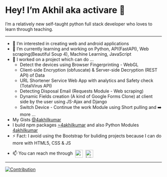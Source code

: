 # Hey! I’m Akhil aka activare 👋
I’m a relatively new self-taught python full stack developer who loves to learn through teaching.

---
* 👀 I’m interested in creating web and android applications
* 🌱 I’m currently learning and working on Python, API(FastAPI), Web scraping(Beautiful Soup 4), Machine Learning, JavaScript
* 🎒 I worked on a project which can do ...
  * Detect the devices using Browser Fingerprinting - WebGL
  * Client-side Encryption (obfuscate) & Server-side Decryption (REST API) of Data
  * URL Shortener Service Web App with analytics and Safety check (TotalVirus API)
  * Detecting Disposal Email (Requests Module - Web scraping)
  * Dynamic Fields creation (A kind of Google Forms Clone) at client side by the user using JS-Ajax and Django
  * Switch Device - Continue the work Module using Short pulling and ➡️ more ...
* My Gists [@4akhilkumar](https://gist.github.com/4akhilkumar)
* I build npm packages [~4akhilkumar](https://www.npmjs.com/~4akhilkumar) and also Python Modules [4akhilkumar](https://pypi.org/user/4akhilkumar/)
* ⚡ Fact: I avoid using the Bootstrap for buliding projects because I can do more with HTML5, CSS & JS
- 📫 You can reach me through &nbsp;<a href="mailto:4akhilkumar@gmail.com"><img align="center" src="https://img.icons8.com/plasticine/344/gmail.png" alt="mailto:4akhilkumar@gmail.com" height="25" width="25" /></a>&nbsp;&nbsp;<a href="https://t.me/activare"><img align="center" src="https://img.icons8.com/color/344/telegram-app--v1.png" alt="https://t.me/activare" height="25" width="25" /></a>
---


[![Contribution](https://github-readme-streak-stats.herokuapp.com/?user=4akhilkumar&)](https://github.com/4akhilkumar)

<!---
4akhilkumar/4akhilkumar is a ✨ special ✨ repository because its `README.md` (this file) appears on your GitHub profile.
You can click the Preview link to take a look at your changes.
--->
